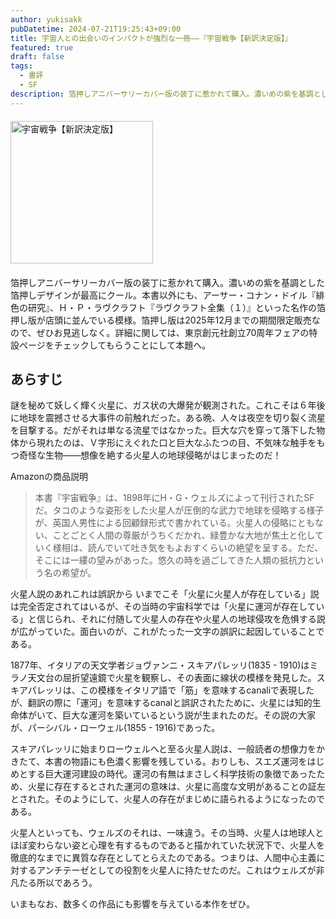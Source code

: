 ```yaml
---
author: yukisakk
pubDatetime: 2024-07-21T19:25:43+09:00
title: 宇宙人との出会いのインパクトが強烈な一冊——『宇宙戦争【新訳決定版】』
featured: true
draft: false
tags:
  - 書評
  - SF
description: 箔押しアニバーサリーカバー版の装丁に惹かれて購入。濃いめの紫を基調とした箔押しデザインが最高にクール。
---
```


<div style="margin: 20px 0">
<a href="https://www.amazon.co.jp/dp/448860708X/ref=nosim?tag=revbooks03-22" class="inline-block" style="margin: 0; padding: 0; border-width: 0;">     
<img src="https://images-na.ssl-images-amazon.com/images/P/448860708X.09.LZZZZZZZ.jpg" alt="宇宙戦争【新訳決定版】" style="width: 228px; height: auto; border-radius: 0; margin: 0; padding: 0;"> 
</a>
</div>

箔押しアニバーサリーカバー版の装丁に惹かれて購入。濃いめの紫を基調とした箔押しデザインが最高にクール。本書以外にも、アーサー・コナン・ドイル『緋色の研究』、Ｈ・Ｐ・ラヴクラフト『ラヴクラフト全集（１）』といった名作の箔押し版が店頭に並んでいる模様。箔押し版は2025年12月までの期間限定販売なので、ぜひお見逃しなく。詳細に関しては、東京創元社創立70周年フェアの特設ページをチェックしてもらうことにして本題へ。

## あらすじ

謎を秘めて妖しく輝く火星に、ガス状の大爆発が観測された。これこそは６年後に地球を震撼させる大事件の前触れだった。ある晩、人々は夜空を切り裂く流星を目撃する。だがそれは単なる流星ではなかった。巨大な穴を穿って落下した物体から現れたのは、Ｖ字形にえぐれた口と巨大なふたつの目、不気味な触手をもつ奇怪な生物――想像を絶する火星人の地球侵略がはじまったのだ！

Amazonの商品説明

> 本書『宇宙戦争』は、1898年にH・G・ウェルズによって刊行されたSFだ。タコのような姿形をした火星人が圧倒的な武力で地球を侵略する様子が、英国人男性による回顧録形式で書かれている。火星人の侵略にともない、ことごとく人間の尊厳がうちくだかれ、緑豊かな大地が焦土と化していく様相は、読んでいて吐き気をもよおすくらいの絶望を呈する。ただ、そこには一縷の望みがあった。悠久の時を過ごしてきた人類の抵抗力という名の希望が。

火星人説のあれこれは誤訳から
いまでこそ「火星に火星人が存在している」説は完全否定されてはいるが、その当時の宇宙科学では「火星に運河が存在している」と信じられ、それに付随して火星人の存在や火星人の地球侵攻を危惧する説が広がっていた。面白いのが、これがたった一文字の誤訳に起因していることである。

1877年、イタリアの天文学者ジョヴァンニ・スキアパレッリ(1835 - 1910)はミラノ天文台の屈折望遠鏡で火星を観察し、その表面に線状の模様を発見した。スキアパレッリは、この模様をイタリア語で「筋」を意味するcanaliで表現したが、翻訳の際に「運河」を意味するcanalと誤訳されたために、火星には知的生命体がいて、巨大な運河を築いているという説が生まれたのだ。その説の大家が、パーシバル・ローウェル(1855 - 1916)であった。

スキアパレッリに始まりローウェルへと至る火星人説は、一般読者の想像力をかきたて、本書の物語にも色濃く影響を残している。おりしも、スエズ運河をはじめとする巨大運河建設の時代。運河の有無はまさしく科学技術の象徴であったため、火星に存在するとされた運河の意味は、火星に高度な文明があることの証左とされた。そのようにして、火星人の存在がまじめに語られるようになったのである。

火星人といっても、ウェルズのそれは、一味違う。その当時、火星人は地球人とほぼ変わらない姿と心理を有するものであると描かれていた状況下で、火星人を徹底的なまでに異質な存在としてとらえたのである。つまりは、人間中心主義に対するアンチテーゼとしての役割を火星人に持たせたのだ。これはウェルズが非凡たる所以であろう。

いまもなお、数多くの作品にも影響を与えている本作をぜひ。
